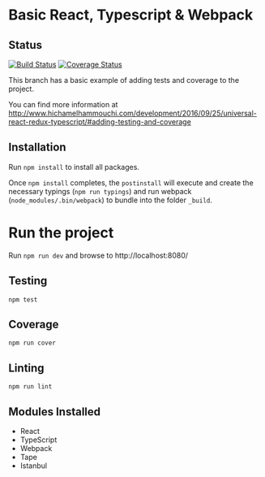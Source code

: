 # Basic React, Typescript & Webpack

## Status

[![Build Status](https://travis-ci.org/melxx001/redux-starter.svg?branch=3-add-testing-coverage)](https://travis-ci.org/melxx001/redux-starter) [![Coverage Status](https://coveralls.io/repos/github/melxx001/redux-starter/badge.svg?branch=3-add-testing-coverage)](https://coveralls.io/github/melxx001/redux-starter?branch=3-add-testing-coverage)

This branch has a basic example of adding tests and coverage to the project.

You can find more information at http://www.hichamelhammouchi.com/development/2016/09/25/universal-react-redux-typescript/#adding-testing-and-coverage

## Installation

Run `npm install` to install all packages.

Once `npm install` completes, the `postinstall` will execute and create the necessary typings (`npm run typings`) and run webpack (`node_modules/.bin/webpack`) to bundle into the folder `_build`.

# Run the project

Run `npm run dev` and browse to http://localhost:8080/

## Testing

`npm test`

## Coverage

`npm run cover`

## Linting

`npm run lint`

## Modules Installed

- React
- TypeScript
- Webpack
- Tape
- Istanbul


